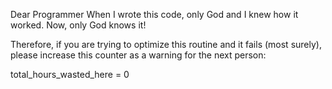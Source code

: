 Dear Programmer
When I wrote this code, only God and
I knew how it worked.
Now, only God knows it!

Therefore, if you are trying to optimize 
this routine and it fails (most surely),
please increase this counter as a
warning for the next person:

total_hours_wasted_here = 0

